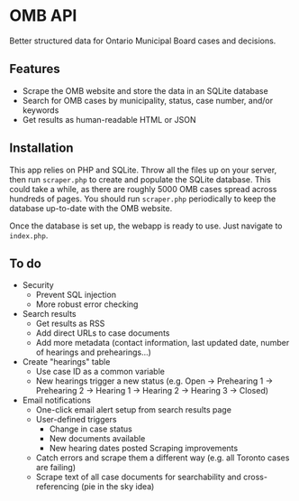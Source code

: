 OMB API
=======

Better structured data for Ontario Municipal Board cases and decisions.

## Features

- Scrape the OMB website and store the data in an SQLite database
- Search for OMB cases by municipality, status, case number, and/or keywords
- Get results as human-readable HTML or JSON

## Installation

This app relies on PHP and SQLite. Throw all the files up on your server, then run `scraper.php` to create and populate the SQLite database. This could take a while, as there are roughly 5000 OMB cases spread across hundreds of pages. You should run `scraper.php` periodically to keep the database up-to-date with the OMB website.

Once the database is set up, the webapp is ready to use. Just navigate to `index.php`.

## To do

- Security
	- Prevent SQL injection
	- More robust error checking
- Search results
	- Get results as RSS
	- Add direct URLs to case documents
	- Add more metadata (contact information, last updated date, number of hearings and prehearings...)
- Create "hearings" table
	- Use case ID as a common variable
	- New hearings trigger a new status (e.g. Open -> Prehearing 1 -> Prehearing 2 -> Hearing 1 -> Hearing 2 -> Hearing 3 -> Closed)
- Email notifications
	- One-click email alert setup from search results page
	- User-defined triggers
		- Change in case status
		- New documents available
		- New hearing dates posted
Scraping improvements
	- Catch errors and scrape them a different way (e.g. all Toronto cases are failing)
	- Scrape text of all case documents for searchability and cross-referencing (pie in the sky idea)